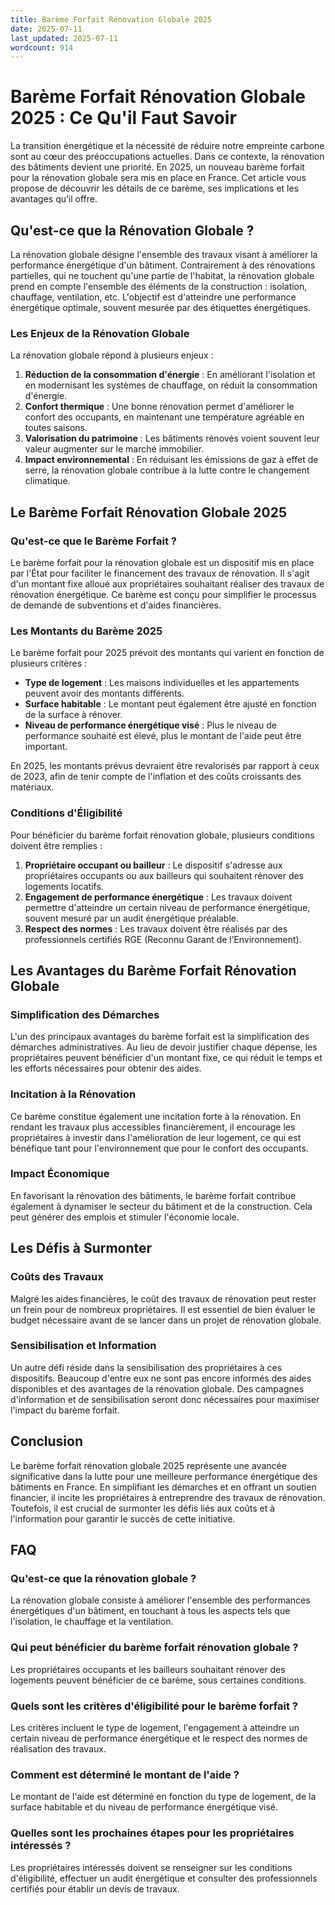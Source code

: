 ```yaml
---
title: Barème Forfait Rénovation Globale 2025
date: 2025-07-11
last_updated: 2025-07-11
wordcount: 914
---
```


# Barème Forfait Rénovation Globale 2025 : Ce Qu'il Faut Savoir

La transition énergétique et la nécessité de réduire notre empreinte carbone sont au cœur des préoccupations actuelles. Dans ce contexte, la rénovation des bâtiments devient une priorité. En 2025, un nouveau barème forfait pour la rénovation globale sera mis en place en France. Cet article vous propose de découvrir les détails de ce barème, ses implications et les avantages qu’il offre.

## Qu'est-ce que la Rénovation Globale ?

La rénovation globale désigne l'ensemble des travaux visant à améliorer la performance énergétique d'un bâtiment. Contrairement à des rénovations partielles, qui ne touchent qu'une partie de l'habitat, la rénovation globale prend en compte l'ensemble des éléments de la construction : isolation, chauffage, ventilation, etc. L'objectif est d'atteindre une performance énergétique optimale, souvent mesurée par des étiquettes énergétiques.

### Les Enjeux de la Rénovation Globale

La rénovation globale répond à plusieurs enjeux :

1. **Réduction de la consommation d'énergie** : En améliorant l'isolation et en modernisant les systèmes de chauffage, on réduit la consommation d'énergie.
2. **Confort thermique** : Une bonne rénovation permet d'améliorer le confort des occupants, en maintenant une température agréable en toutes saisons.
3. **Valorisation du patrimoine** : Les bâtiments rénovés voient souvent leur valeur augmenter sur le marché immobilier.
4. **Impact environnemental** : En réduisant les émissions de gaz à effet de serre, la rénovation globale contribue à la lutte contre le changement climatique.

## Le Barème Forfait Rénovation Globale 2025

### Qu'est-ce que le Barème Forfait ?

Le barème forfait pour la rénovation globale est un dispositif mis en place par l'État pour faciliter le financement des travaux de rénovation. Il s'agit d'un montant fixe alloué aux propriétaires souhaitant réaliser des travaux de rénovation énergétique. Ce barème est conçu pour simplifier le processus de demande de subventions et d'aides financières.

### Les Montants du Barème 2025

Le barème forfait pour 2025 prévoit des montants qui varient en fonction de plusieurs critères :

- **Type de logement** : Les maisons individuelles et les appartements peuvent avoir des montants différents.
- **Surface habitable** : Le montant peut également être ajusté en fonction de la surface à rénover.
- **Niveau de performance énergétique visé** : Plus le niveau de performance souhaité est élevé, plus le montant de l'aide peut être important.

En 2025, les montants prévus devraient être revalorisés par rapport à ceux de 2023, afin de tenir compte de l'inflation et des coûts croissants des matériaux.

### Conditions d'Éligibilité

Pour bénéficier du barème forfait rénovation globale, plusieurs conditions doivent être remplies :

1. **Propriétaire occupant ou bailleur** : Le dispositif s'adresse aux propriétaires occupants ou aux bailleurs qui souhaitent rénover des logements locatifs.
2. **Engagement de performance énergétique** : Les travaux doivent permettre d'atteindre un certain niveau de performance énergétique, souvent mesuré par un audit énergétique préalable.
3. **Respect des normes** : Les travaux doivent être réalisés par des professionnels certifiés RGE (Reconnu Garant de l’Environnement).

## Les Avantages du Barème Forfait Rénovation Globale

### Simplification des Démarches

L'un des principaux avantages du barème forfait est la simplification des démarches administratives. Au lieu de devoir justifier chaque dépense, les propriétaires peuvent bénéficier d'un montant fixe, ce qui réduit le temps et les efforts nécessaires pour obtenir des aides.

### Incitation à la Rénovation

Ce barème constitue également une incitation forte à la rénovation. En rendant les travaux plus accessibles financièrement, il encourage les propriétaires à investir dans l'amélioration de leur logement, ce qui est bénéfique tant pour l'environnement que pour le confort des occupants.

### Impact Économique

En favorisant la rénovation des bâtiments, le barème forfait contribue également à dynamiser le secteur du bâtiment et de la construction. Cela peut générer des emplois et stimuler l'économie locale.

## Les Défis à Surmonter

### Coûts des Travaux

Malgré les aides financières, le coût des travaux de rénovation peut rester un frein pour de nombreux propriétaires. Il est essentiel de bien évaluer le budget nécessaire avant de se lancer dans un projet de rénovation globale.

### Sensibilisation et Information

Un autre défi réside dans la sensibilisation des propriétaires à ces dispositifs. Beaucoup d'entre eux ne sont pas encore informés des aides disponibles et des avantages de la rénovation globale. Des campagnes d'information et de sensibilisation seront donc nécessaires pour maximiser l'impact du barème forfait.

## Conclusion

Le barème forfait rénovation globale 2025 représente une avancée significative dans la lutte pour une meilleure performance énergétique des bâtiments en France. En simplifiant les démarches et en offrant un soutien financier, il incite les propriétaires à entreprendre des travaux de rénovation. Toutefois, il est crucial de surmonter les défis liés aux coûts et à l'information pour garantir le succès de cette initiative.

## FAQ

### Qu'est-ce que la rénovation globale ?

La rénovation globale consiste à améliorer l'ensemble des performances énergétiques d'un bâtiment, en touchant à tous les aspects tels que l'isolation, le chauffage et la ventilation.

### Qui peut bénéficier du barème forfait rénovation globale ?

Les propriétaires occupants et les bailleurs souhaitant rénover des logements peuvent bénéficier de ce barème, sous certaines conditions.

### Quels sont les critères d'éligibilité pour le barème forfait ?

Les critères incluent le type de logement, l'engagement à atteindre un certain niveau de performance énergétique et le respect des normes de réalisation des travaux.

### Comment est déterminé le montant de l'aide ?

Le montant de l'aide est déterminé en fonction du type de logement, de la surface habitable et du niveau de performance énergétique visé.

### Quelles sont les prochaines étapes pour les propriétaires intéressés ?

Les propriétaires intéressés doivent se renseigner sur les conditions d'éligibilité, effectuer un audit énergétique et consulter des professionnels certifiés pour établir un devis de travaux.
